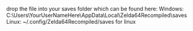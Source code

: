 drop the file into your saves folder which can be found here:
Windows: C:\Users\YourUserNameHere\AppData\Local\Zelda64Recompiled\saves
Linux: ~/.config/Zelda64Recompiled/saves for linux
